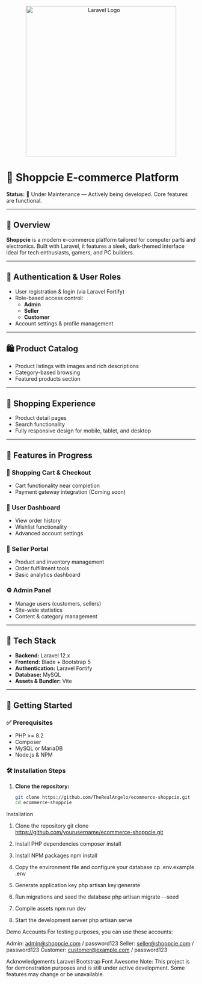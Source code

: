 <p align="center">
  <a href="https://laravel.com" target="_blank">
    <img src="https://raw.githubusercontent.com/laravel/art/master/logo-lockup/5%20SVG/2%20CMYK/1%20Full%20Color/laravel-logolockup-cmyk-red.svg" width="400" alt="Laravel Logo">
  </a>
</p>

# 🛒 Shoppcie E-commerce Platform

**Status:** 🚧 Under Maintenance — Actively being developed. Core features are functional.

---

## 🧾 Overview

**Shoppcie** is a modern e-commerce platform tailored for computer parts and electronics. Built with Laravel, it features a sleek, dark-themed interface ideal for tech enthusiasts, gamers, and PC builders.

---

## 🔐 Authentication & User Roles

- User registration & login (via Laravel Fortify)
- Role-based access control:
  - **Admin**
  - **Seller**
  - **Customer**
- Account settings & profile management

---

## 🛍️ Product Catalog

- Product listings with images and rich descriptions  
- Category-based browsing  
- Featured products section  

---

## 🧭 Shopping Experience

- Product detail pages  
- Search functionality  
- Fully responsive design for mobile, tablet, and desktop  

---

## 🚧 Features in Progress

### 🛒 Shopping Cart & Checkout
- Cart functionality near completion  
- Payment gateway integration (Coming soon)

### 👤 User Dashboard
- View order history  
- Wishlist functionality  
- Advanced account settings

### 🏪 Seller Portal
- Product and inventory management  
- Order fulfillment tools  
- Basic analytics dashboard

### ⚙️ Admin Panel
- Manage users (customers, sellers)  
- Site-wide statistics  
- Content & category management

---

## 🧰 Tech Stack

- **Backend:** Laravel 12.x  
- **Frontend:** Blade + Bootstrap 5  
- **Authentication:** Laravel Fortify  
- **Database:** MySQL  
- **Assets & Bundler:** Vite

---

## 🚀 Getting Started

### ✅ Prerequisites

- PHP >= 8.2  
- Composer  
- MySQL or MariaDB  
- Node.js & NPM

### 🛠️ Installation Steps

1. **Clone the repository:**
   ```bash
   git clone https://github.com/TheRealAngelo/ecommerce-shoppcie.git
   cd ecommerce-shoppcie

Installation
1. Clone the repository
git clone https://github.com/yourusername/ecommerce-shoppcie.git

2. Install PHP dependencies
composer install

3. Install NPM packages
npm install

4. Copy the environment file and configure your database
cp .env.example .env

5. Generate application key
php artisan key:generate

6. Run migrations and seed the database
php artisan migrate --seed

7. Compile assets
npm run dev

8. Start the development server
php artisan serve

Demo Accounts
For testing purposes, you can use these accounts:

Admin: admin@shoppcie.com / password123
Seller: seller@shoppcie.com / password123
Customer: customer@example.com / password123

Acknowledgements
Laravel
Bootstrap
Font Awesome
Note: This project is for demonstration purposes and is still under active development. Some features may change or be unavailable.
